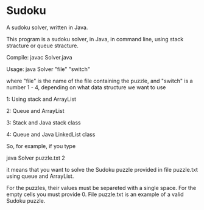# Sudoku
A sudoku solver, written in Java.

This program is a sudoku solver, in Java, in command line, using stack stracture or queue stracture.

Compile: javac Solver.java

Usage: java Solver "file" "switch"
  
where "file" is the name of the file containing the puzzle, and "switch" is a number 1 - 4, depending on what data structure we want to use
  
  1: Using stack and ArrayList
  
  2: Queue and ArrayList
  
  3: Stack and Java stack class
  
  4: Queue and Java LinkedList class
  
  
So, for example, if you type
  
  java Solver puzzle.txt 2
  
it means that you want to solve the Sudoku puzzle provided in file puzzle.txt using queue and ArrayList.
  
For the puzzles, their values must be separeted with a single space. For the empty cells you must provide 0. File puzzle.txt is an example of a valid Sudoku puzzle.  
